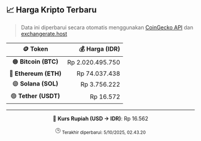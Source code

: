 

<!-- HARGA_KRIPTO -->
## 📈 Harga Kripto Terbaru

> Data ini diperbarui secara otomatis menggunakan [CoinGecko API](https://www.coingecko.com/) dan [exchangerate.host](https://exchangerate.host/)

<div align="center">

| 🪙 Token | 💰 Harga (IDR) |
|:------:|---------------:|
| 🟠 **Bitcoin (BTC)**   | Rp 2.020.495.750 |
| 🔵 **Ethereum (ETH)**  | Rp 74.037.438 |
| 🟣 **Solana (SOL)**    | Rp 3.756.222 |
| 🟢 **Tether (USDT)**   | Rp 16.572 |

---

💱 **Kurs Rupiah (USD → IDR)**: Rp 16.562

🕒 <sub>Terakhir diperbarui: 5/10/2025, 02.43.20</sub>

</div>
<!-- /HARGA_KRIPTO -->